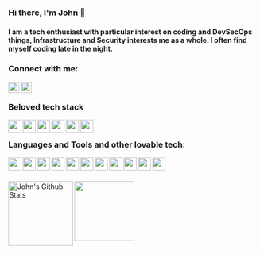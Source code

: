 
<p>

### Hi there, I'm  John  👋

#### I am a tech enthusiast with particular interest on coding and DevSecOps things, Infrastructure and Security interests me as a whole. I often find myself coding late in the night.
</p>

<p>
  
### Connect with me:

[<img align="left" alt="stiliajohny | LinkedIn" width="22px" src="https://cdn.jsdelivr.net/npm/simple-icons@v3/icons/linkedin.svg" />][linkedin][<img align="left" alt="stiliajohny | Instagram" width="22px" src="https://cdn.jsdelivr.net/npm/simple-icons@v3/icons/instagram.svg" />][instagram]
</p>

<p>
<br>

### Beloved tech stack 

<img align="left" width="26px" src="https://simpleicons.org/icons/archlinux.svg" />
<img align="left" width="26px" src="https://simpleicons.org/icons/vim.svg" />
<img align="left" width="26px" src="https://d2eip9sf3oo6c2.cloudfront.net/tags/images/000/001/048/square_280/tmux.png" />
<img align="left" width="26px" src="https://simpleicons.org/icons/prometheus.svg" />
<img align="left" width="26px" src="https://simpleicons.org/icons/grafana.svg" />
<img align="left" width="26px" src="https://simpleicons.org/icons/docker.svg" />
</p>

<p>
 <br>
  
### Languages and Tools and other lovable tech:

<img align="left" width="26px" src="https://simpleicons.org/icons/visualstudiocode.svg" />
<img align="left" width="26px" src="https://simpleicons.org/icons/github.svg" />
<img align="left" width="26px" src="https://simpleicons.org/icons/gnubash.svg" />
<img align="left" width="26px" src="https://simpleicons.org/icons/vim.svg" />
<img align="left" width="26px" src="https://simpleicons.org/icons/python.svg" />
<img align="left" width="26px" src="https://simpleicons.org/icons/docker.svg" />
<img align="left" width="26px" src="https://simpleicons.org/icons/kubernetes.svg" /> 
<img align="left" width="26px" src="https://simpleicons.org/icons/kibana.svg" />
<img align="left" width="26px" src="https://simpleicons.org/icons/elasticsearch.svg" />
<img align="left" width="26px" src="https://simpleicons.org/icons/ansible.svg" />
<img align="left" width="26px" src="https://simpleicons.org/icons/amazonaws.svg" />
</p>

<br>
<p>
<br>

<img align="left" alt="John's Github Stats" height=130 src="https://github-readme-stats.vercel.app/api?username=stiliajohny&show_icons=true&hide_border=true" />
<img src="https://stiliajohny-readme.vercel.app/api/spotify" height="120">
<p>

[linkedin]: https://www.linkedin.com/in/johnstilia/r
[instagram]: https://www.instagram.com/johnstilia.cyber
